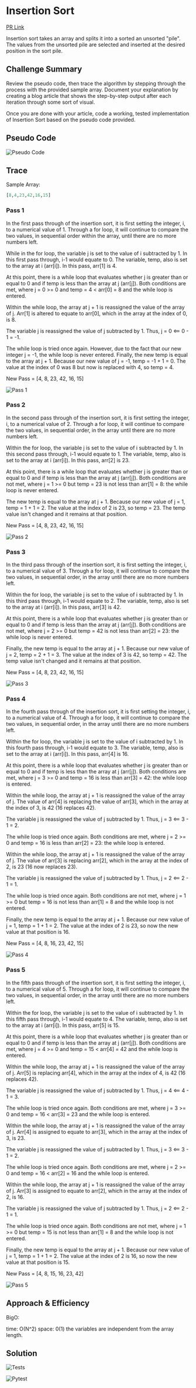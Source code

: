 # Insertion Sort

[PR Link](https://github.com/bran2miz/data-structures-and-algorithms/pull/63)

Insertion sort takes an array and splits it into a sorted an unsorted "pile". The values from the unsorted pile are selected and inserted at the desired position in the sort pile.

## Challenge Summary

Review the pseudo code, then trace the algorithm by stepping through the process with the provided sample array. Document your explanation by creating a blog article that shows the step-by-step output after each iteration through some sort of visual.

Once you are done with your article, code a working, tested implementation of Insertion Sort based on the pseudo code provided.

## Pseudo Code

![Pseudo Code](./images/psuedo-code.jpg)

## Trace

Sample Array:

```python
[8,4,23,42,16,15]
```

### Pass 1

In the first pass through of the insertion sort, it is first setting the integer, i, to a numerical value of 1. Through a for loop, it will continue to compare the two values, in sequential order within the array, until there are no more numbers left.

While in the for loop, the variable j is set to the value of i subtracted by 1. In this first pass through, i-1 would equate to 0. The variable, temp, also is set to the array at i (arr[i]). In this pass, arr[1] is 4.

At this point, there is a while loop that evaluates whether j is greater than or equal to 0 and if temp is less than the array at j (arr[j]). Both conditions are met, where j = 0 >= 0 and temp = 4 < arr[0] = 8 and the while loop is entered.

Within the while loop, the array at j + 1 is reassigned the value of the array of j. Arr[1] is altered to equate to arr[0], which in the array at the index of 0, is 8.

The variable j is reassigned the value of j subtracted by 1. Thus, j = 0 <== 0 - 1 = -1.

The while loop is tried once again. However, due to the fact that our new integer j = -1, the while loop is never entered. Finally, the new temp is equal to the array at j + 1. Because our new value of j = -1, temp = -1 + 1 = 0. The value at the index of 0 was 8 but now is replaced with 4, so temp = 4.

New Pass = [4, 8, 23, 42, 16, 15]

![Pass 1](./images/pass-1.png)

### Pass 2

In the second pass through of the insertion sort, it is first setting the integer, i, to a numerical value of 2. Through a for loop, it will continue to compare the two values, in sequential order, in the array until there are no more numbers left.

Within the for loop, the variable j is set to the value of i subtracted by 1. In this second pass through, i-1 would equate to 1. The variable, temp, also is set to the array at i (arr[i]). In this pass, arr[2] is 23.

At this point, there is a while loop that evaluates whether j is greater than or equal to 0 and if temp is less than the array at j (arr[j]). Both conditions are not met, where j = 1 >= 0 but temp = 23 is not less than arr[1] = 8: the while loop is never entered.

The new temp is equal to the array at j + 1. Because our new value of j = 1, temp = 1 + 1 = 2. The value at the index of 2 is 23, so temp = 23. The temp value isn't changed and it remains at that position.

New Pass = [4, 8, 23, 42, 16, 15]

![Pass 2](./images/pass-2.png)

### Pass 3

In the third pass through of the insertion sort, it is first setting the integer, i, to a numerical value of 3. Through a for loop, it will continue to compare the two values, in sequential order, in the array until there are no more numbers left.

Within the for loop, the variable j is set to the value of i subtracted by 1. In this third pass through, i-1 would equate to 2. The variable, temp, also is set to the array at i (arr[i]). In this pass, arr[3] is 42.

At this point, there is a while loop that evaluates whether j is greater than or equal to 0 and if temp is less than the array at j (arr[j]). Both conditions are not met, where j = 2 >= 0 but temp = 42 is not less than arr[2] = 23: the while loop is never entered.

Finally, the new temp is equal to the array at j + 1. Because our new value of j = 2, temp = 2 + 1 = 3. The value at the index of 3 is 42, so temp = 42. The temp value isn't changed and it remains at that position.

New Pass = [4, 8, 23, 42, 16, 15]

![Pass 3](./images/pass-3.png)

### Pass 4

In the fourth pass through of the insertion sort, it is first setting the integer, i, to a numerical value of 4. Through a for loop, it will continue to compare the two values, in sequential order, in the array until there are no more numbers left.

Within the for loop, the variable j is set to the value of i subtracted by 1. In this fourth pass through, i-1 would equate to 3. The variable, temp, also is set to the array at i (arr[i]). In this pass, arr[4] is 16.

At this point, there is a while loop that evaluates whether j is greater than or equal to 0 and if temp is less than the array at j (arr[j]). Both conditions are met, where j = 3 >= 0 and temp = 16 is less than arr[3] = 42: the while loop is entered.

Within the while loop, the array at j + 1 is reassigned the value of the array of j. The value of arr[4] is replacing the value of arr[3], which in the array at the index of 3, is 42 (16 replaces 42).

The variable j is reassigned the value of j subtracted by 1. Thus, j = 3 <== 3 - 1 = 2.

The while loop is tried once again. Both conditions are met, where j = 2 >= 0 and temp = 16 is less than arr[2] = 23: the while loop is entered.

Within the while loop, the array at j + 1 is reassigned the value of the array of j. The value of arr[3] is replacing arr[2], which in the array at the index of 2, is 23 (16 now replaces 23).

The variable j is reassigned the value of j subtracted by 1. Thus, j = 2 <== 2 - 1 = 1.

The while loop is tried once again. Both conditions are not met, where j = 1 >= 0 but temp = 16 is not less than arr[1] = 8 and the while loop is not entered.

Finally, the new temp is equal to the array at j + 1. Because our new value of j = 1, temp = 1 + 1 = 2. The value at the index of 2 is 23, so now the new value at that position is 16.

New Pass = [4, 8, 16, 23, 42, 15]

![Pass 4](./images/pass-4.png)

### Pass 5

In the fifth pass through of the insertion sort, it is first setting the integer, i, to a numerical value of 5. Through a for loop, it will continue to compare the two values, in sequential order, in the array until there are no more numbers left.

Within the for loop, the variable j is set to the value of i subtracted by 1. In this fifth pass through, i-1 would equate to 4. The variable, temp, also is set to the array at i (arr[i]). In this pass, arr[5] is 15.

At this point, there is a while loop that evaluates whether j is greater than or equal to 0 and if temp is less than the array at j (arr[j]). Both conditions are met, where j = 4 >= 0 and temp = 15 < arr[4] = 42 and the while loop is entered.

Within the while loop, the array at j + 1 is reassigned the value of the array of j. Arr[5] is replacing arr[4], which in the array at the index of 4, is 42 (16 replaces 42).

The variable j is reassigned the value of j subtracted by 1. Thus, j = 4 <== 4 - 1 = 3.

The while loop is tried once again. Both conditions are met, where j = 3 >= 0 and temp = 16 < arr[3] = 23 and the while loop is entered.

Within the while loop, the array at j + 1 is reassigned the value of the array of j. Arr[4] is assigned to equate to arr[3], which in the array at the index of 3, is 23.

The variable j is reassigned the value of j subtracted by 1. Thus, j = 3 <== 3 - 1 = 2.

The while loop is tried once again. Both conditions are met, where j = 2 >= 0 and temp = 16 < arr[2] = 16 and the while loop is entered.

Within the while loop, the array at j + 1 is reassigned the value of the array of j. Arr[3] is assigned to equate to arr[2], which in the array at the index of 2, is 16.

The variable j is reassigned the value of j subtracted by 1. Thus, j = 2 <== 2 - 1 = 1.

The while loop is tried once again. Both conditions are not met, where j = 1 >= 0 but temp = 15 is not less than arr[1] = 8 and the while loop is not entered.

Finally, the new temp is equal to the array at j + 1. Because our new value of j = 1, temp = 1 + 1 = 2. The value at the index of 2 is 16, so now the new value at that position is 15.

New Pass = [4, 8, 15, 16, 23, 42]

![Pass 5](./images/pass-5.png)

## Approach & Efficiency

BigO:

time: O(N^2)
space: 0(1) the variables are independent from the array length.

## Solution

![Tests](./images/tests.png)

![Pytest](./images/pytest.png)
